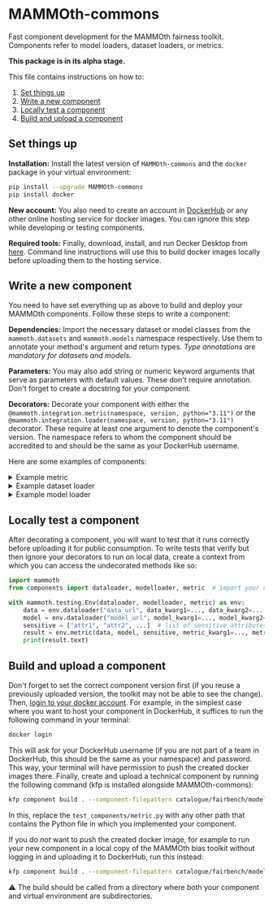 # MAMMOth-commons

Fast component development for the MAMMOth fairness toolkit.
Components refer to model loaders, dataset loaders, or metrics.

**This package is in its alpha stage.**

This file contains instructions on how to:
1. [Set things up](#set-things-up)
2. [Write a new component](#write-a-new-component)
3. [Locally test a component](#locally-test-a-component)
4. [Build and upload a component](#build-and-upload-a-component)

## Set things up

**Installation:** Install the latest version of `MAMMOth-commons`
and the `docker` package in your virtual environment:

```bash
pip install --upgrade MAMMOth-commons
pip install docker
```

**New account:** You also need to create an account in
[DockerHub](!https://hub.docker.com/) or any other online
hosting service for docker images. You can ignore this step
while developing or testing components.

**Required tools:** Finally, download, install, and run Decker Desktop
from [here](https://docs.docker.com/get-docker/). Command 
line instructions will use this to build docker images locally
before uploading them to the hosting service.

## Write a new component

You need to have set everything up as above to build and
deploy your MAMMOth components. Follow these steps
to write a component:

**Dependencies:** Import the necessary dataset or model classes
from the `mammoth.datasets`
and `mammoth.models` namespace respectively. 
Use them to annotate your method's argument
and return types. *Type annotations are mandatory for 
datasets and models.*

**Parameters:** You may also add string or numeric keyword arguments that serve
as parameters with default values. These don't require annotation. Don't forget to create a docstring for your component. 

**Decorators:** Decorate your component with either the 
`@mammoth.integration.metric(namespace, version, python="3.11")` or 
the `@mammoth.integration.loader(namespace, version, python="3.11")` decorator. 
These require at least one argument to denote
the component's version. The namespace refers to whom the component
should be accredited to and should be the same as your DockerHub 
username.

Here are some examples of components:

<details>
<summary>Example metric</summary>

```python
from mammoth.datasets import CSV
from mammoth.models import ONNX
from mammoth.exports import Markdown
from typing import Dict, List
from mammoth.integration import metric


@metric(namespace="...", version="v001", python="3.11")
def new_metric(
    dataset: CSV,
    model: ONNX,
    sensitive: List[str],
    parameters: Dict[str, any] = None,
) -> Markdown:
    """Write your metric's description here.
    """
    return Markdown("#Results\nThese are the results.")

```
</details>


<details>
<summary>Example dataset loader</summary>

```python
from mammoth.datasets import CSV
from mammoth.integration import loader

@loader(namespace="...", version="v001", python="3.11")
def data_csv_loader(
    path: str,
    delimiter: str = ",",
) -> CSV:
    """This is a CSV loader.
    """
    # load from path given delimiter or other arguments
    return CSV(
        ...  # add arguments here
    )
```
</details>


<details>
<summary>Example model loader</summary>

```python
from mammoth.models import ONNX
from mammoth.integration import loader

@loader(namespace="...", version="v001", python="3.11")
def model_onnx(
    path: str
) -> ONNX:
    """This is an ONNX loader.
    """
    return ONNX(path)

```
</details>

## Locally test a component

After decorating a component, you will want to test that it
runs correctly before uploading it for public consumption.
To write tests that
verify but then ignore your decorators to run on local data, 
create a context from which you can access the undecorated methods 
like so:

```Python
import mammoth
from components import dataloader, modelloader, metric  # import your components here

with mammoth.testing.Env(dataloader, modelloader, metric) as env:
    data = env.dataloader("data_url", data_kwarg1=..., data_kwarg2=..., ...)
    model = env.dataloader("model_url", model_kwarg1=..., model_kwarg2=..., ...)
    sensitive = ["attr1", "attr2", ...]  # list of sensitive attributes
    result = env.metric(data, model, sensitive, metric_kwarg1=..., metric_kwarg2=..., ...) 
    print(result.text)
```


## Build and upload a component

Don't forget to set the correct component version first (if you reuse 
a previously uploaded version, the toolkit may not be able to see the change).
Then, [login to your docker account](https://docs.docker.com/engine/reference/commandline/login/).
For example, in the simplest case where you want to host your component
in DockerHub, it suffices to run the following command in your terminal:

```bash
docker login
```

This will ask for your DockerHub username (if you are not part of
a team in DockerHub, this should be the same as your namespace) 
and password. This way, your terminal will have
permission to push the created docker images there. Finally,
create and upload a technical component by running the following
command (kfp is installed alongside MAMMOth-commons):

```bash
kfp component build . --component-filepattern catalogue/fairbench/modelcard.py 
```

In this, replace the `test_components/metric.py` with any other path
that contains the Python file in which you implemented your component. 

If you do *not* want to push the created docker image, for
example to run your new component in a local copy of the MAMMOth
bias toolkit without logging in and uploading it to DockerHub, run
this instead:

```bash
kfp component build . --component-filepattern catalogue/fairbench/modelcard.py --no-push-image
````

:warning: The build should be called from a directory where both your
component and virtual environment are subdirectories.
